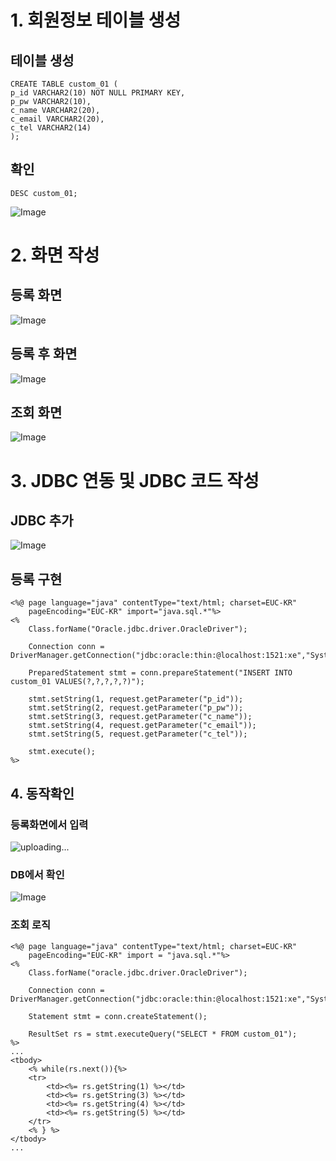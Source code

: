 # 1. 회원정보 테이블 생성
## 테이블 생성
```
CREATE TABLE custom_01 (
p_id VARCHAR2(10) NOT NULL PRIMARY KEY,
p_pw VARCHAR2(10),
c_name VARCHAR2(20),
c_email VARCHAR2(20),
c_tel VARCHAR2(14)
);
```
## 확인
```
DESC custom_01;
```
![Image](https://i.imgur.com/22i7aTc.png)


# 2. 화면 작성
## 등록 화면
![Image](https://i.imgur.com/mQ8ekV3.png)

## 등록 후 화면
![Image](https://i.imgur.com/XUXm9Cz.png)

## 조회 화면
![Image](https://i.imgur.com/n29Yf3b.png)


# 3. JDBC 연동 및 JDBC 코드 작성
## JDBC 추가
![Image](https://i.imgur.com/8vVlkoN.png)
## 등록 구현
```
<%@ page language="java" contentType="text/html; charset=EUC-KR"
    pageEncoding="EUC-KR" import="java.sql.*"%>
<%
	Class.forName("Oracle.jdbc.driver.OracleDriver");
	
	Connection conn = DriverManager.getConnection("jdbc:oracle:thin:@localhost:1521:xe","System","1234");
	
	PreparedStatement stmt = conn.prepareStatement("INSERT INTO custom_01 VALUES(?,?,?,?,?)");
	
	stmt.setString(1, request.getParameter("p_id"));
	stmt.setString(2, request.getParameter("p_pw"));
	stmt.setString(3, request.getParameter("c_name"));
	stmt.setString(4, request.getParameter("c_email"));
	stmt.setString(5, request.getParameter("c_tel"));	
	
	stmt.execute();
%>
```

## 4. 동작확인
### 등록화면에서 입력
![uploading...](http://i.imgur.com/uploading.png)

### DB에서 확인
![Image](https://i.imgur.com/li7TP7W.png)

### 조회 로직
```
<%@ page language="java" contentType="text/html; charset=EUC-KR"
    pageEncoding="EUC-KR" import = "java.sql.*"%>
<% 
	Class.forName("oracle.jdbc.driver.OracleDriver");
	
	Connection conn = DriverManager.getConnection("jdbc:oracle:thin:@localhost:1521:xe","System","1234");
	
	Statement stmt = conn.createStatement();

	ResultSet rs = stmt.executeQuery("SELECT * FROM custom_01");
%>
...
<tbody>
    <% while(rs.next()){%>
    <tr>
        <td><%= rs.getString(1) %></td>
        <td><%= rs.getString(3) %></td>
        <td><%= rs.getString(4) %></td>
        <td><%= rs.getString(5) %></td>
    </tr>
    <% } %>
</tbody>
...
```
